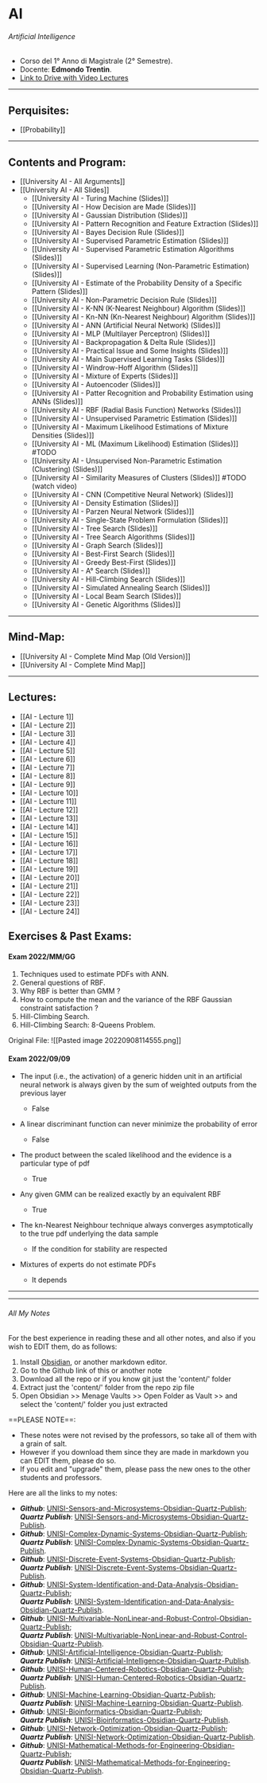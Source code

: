 # AI
###### Artificial Intelligence
- Corso del 1° Anno di Magistrale (2° Semestre).
- Docente: **Edmondo Trentin**.
- [Link to Drive with Video Lectures](https://drive.google.com/drive/u/1/folders/1sIpzr0lP5y4cmkmscsfnLLVokvYcGaLY)
										<br>
---
## Perquisites:
- [[Probability]]
---
## Contents and Program:
- [[University AI - All Arguments]]
- [[University AI - All Slides]]
	- [[University AI - Turing Machine (Slides)]]
	- [[University AI - How Decision are Made (Slides)]]
	- [[University AI - Gaussian Distribution (Slides)]]
	- [[University AI - Pattern Recognition and Feature Extraction (Slides)]]
	- [[University AI - Bayes Decision Rule (Slides)]]
	- [[University AI - Supervised Parametric Estimation (Slides)]]
	- [[University AI - Supervised Parametric Estimation Algorithms (Slides)]]
	- [[University AI - Supervised Learning (Non-Parametric Estimation) (Slides)]]
	- [[University AI - Estimate of the Probability Density of a Specific Pattern (Slides)]]
	- [[University AI - Non-Parametric Decision Rule (Slides)]]
	- [[University AI - K-NN (K-Nearest Neighbour) Algorithm (Slides)]]
	- [[University AI - Kn-NN (Kn-Nearest Neighbour) Algorithm (Slides)]]
	- [[University AI - ANN (Artificial Neural Network) (Slides)]]
	- [[University AI - MLP (Multilayer Perceptron) (Slides)]]
	- [[University AI - Backpropagation & Delta Rule (Slides)]]
	- [[University AI - Practical Issue and Some Insights (Slides)]]
	- [[University AI - Main Supervised Learning Tasks (Slides)]]
	- [[University AI - Windrow-Hoff Algorithm (Slides)]]
	- [[University AI - Mixture of Experts (Slides)]]
	- [[University AI - Autoencoder (Slides)]]
	- [[University AI - Patter Recognition and Probability Estimation using ANNs (Slides)]]
	- [[University AI - RBF (Radial Basis Function) Networks (Slides)]]
	- [[University AI - Unsupervised Parametric Estimation (Slides)]]
	- [[University AI - Maximum Likelihood Estimations of Mixture Densities (Slides)]]
	- [[University AI - ML (Maximum Likelihood) Estimation (Slides)]] #TODO 
	- [[University AI - Unsupervised Non-Parametric Estimation (Clustering) (Slides)]]
	- [[University AI - Similarity Measures of Clusters (Slides)]] #TODO (watch video)
	- [[University AI - CNN (Competitive Neural Network) (Slides)]]
	- [[University AI - Density Estimation (Slides)]]
	- [[University AI - Parzen Neural Network (Slides)]]
	- [[University AI - Single-State Problem Formulation (Slides)]]
	- [[University AI - Tree Search (Slides)]]
	- [[University AI - Tree Search Algorithms (Slides)]]
	- [[University AI - Graph Search (Slides)]]
	- [[University AI - Best-First Search (Slides)]]
	- [[University AI - Greedy Best-First (Slides)]]
	- [[University AI - A° Search (Slides)]]
	- [[University AI - Hill-Climbing Search (Slides)]]
	- [[University AI - Simulated Annealing Search (Slides)]]
	- [[University AI - Local Beam Search (Slides)]]
	- [[University AI - Genetic Algorithms (Slides)]]
---
## Mind-Map:
- [[University AI - Complete Mind Map (Old Version)]]
- [[University AI - Complete Mind Map]]

---
## Lectures:
- [[AI - Lecture 1]]
- [[AI - Lecture 2]]
- [[AI - Lecture 3]]
- [[AI - Lecture 4]]
- [[AI - Lecture 5]]
- [[AI - Lecture 6]]
- [[AI - Lecture 7]]
- [[AI - Lecture 8]]
- [[AI - Lecture 9]]
- [[AI - Lecture 10]]
- [[AI - Lecture 11]]
- [[AI - Lecture 12]]
- [[AI - Lecture 13]]
- [[AI - Lecture 14]]
- [[AI - Lecture 15]]
- [[AI - Lecture 16]]
- [[AI - Lecture 17]]
- [[AI - Lecture 18]]
- [[AI - Lecture 19]]
- [[AI - Lecture 20]]
- [[AI - Lecture 21]]
- [[AI - Lecture 22]]
- [[AI - Lecture 23]]
- [[AI - Lecture 24]]

## Exercises & Past Exams:

#### Exam 2022/MM/GG
1. Techniques used to estimate PDFs with ANN.
2. General questions of RBF.
3. Why RBF is better than GMM ?
4. How to compute the mean and the variance of the RBF Gaussian constraint satisfaction ?
5. Hill-Climbing Search.
6. Hill-Climbing Search: 8-Queens Problem.

Original File:
![[Pasted image 20220908114555.png]]


#### Exam 2022/09/09
- The input (i.e., the activation) of a generic hidden unit in an artificial neural network is always given by the sum of weighted outputs from the previous layer
	- False

- A linear discriminant function can never minimize the probability of error
	- False

- The product between the scaled likelihood and the evidence is a particular type of pdf
	- True

- Any given GMM can be realized exactly by an equivalent RBF
	- True

- The kn-Nearest Neighbour technique always converges asymptotically to the true pdf underlying the data sample
	- If the condition for stability are respected

- Mixtures of experts do not estimate PDFs
	- It depends



---
----
###### All My Notes
For the best experience in reading these and all other notes, and also if you wish to EDIT them, do as follows: 
1. Install [Obsidian](https://obsidian.md), or another markdown editor.
2. Go to the Github link of this or another note
3. Download all the repo or if you know git just the 'content/' folder
4. Extract just the 'content/' folder from the repo zip file
5. Open Obsidian >> Menage Vaults >> Open Folder as Vault >> and select the 'content/' folder you just extracted

==PLEASE NOTE==:
- These notes were not revised by the professors, so take all of them with a grain of salt.
- However if you download them since they are made in markdown you can EDIT them, please do so.
- If you edit and "upgrade" them, please pass the new ones to the other students and professors.

Here are all the links to my notes:
- ***Github***: [UNISI-Sensors-and-Microsystems-Obsidian-Quartz-Publish](https://github.com/Uomocosa/UNISI-Sensors-and-Microsystems-Obsidian-Quartz-Publish);<br>***Quartz Publish***: [UNISI-Sensors-and-Microsystems-Obsidian-Quartz-Publish](https://uomocosa.github.io/UNISI-Sensors-and-Microsystems-Obsidian-Quartz-Publish).
- ***Github***: [UNISI-Complex-Dynamic-Systems-Obsidian-Quartz-Publish](https://github.com/Uomocosa/UNISI-Complex-Dynamic-Systems-Obsidian-Quartz-Publish);<br>***Quartz Publish***: [UNISI-Complex-Dynamic-Systems-Obsidian-Quartz-Publish](https://uomocosa.github.io/UNISI-Complex-Dynamic-Systems-Obsidian-Quartz-Publish).
- ***Github***: [UNISI-Discrete-Event-Systems-Obsidian-Quartz-Publish](https://github.com/Uomocosa/UNISI-Discrete-Event-Systems-Obsidian-Quartz-Publish);<br>***Quartz Publish***: [UNISI-Discrete-Event-Systems-Obsidian-Quartz-Publish](https://uomocosa.github.io/UNISI-Discrete-Event-Systems-Obsidian-Quartz-Publish).
- ***Github***: [UNISI-System-Identification-and-Data-Analysis-Obsidian-Quartz-Publish](https://github.com/Uomocosa/UNISI-System-Identification-and-Data-Analysis-Obsidian-Quartz-Publish);<br>***Quartz Publish***: [UNISI-System-Identification-and-Data-Analysis-Obsidian-Quartz-Publish](https://uomocosa.github.io/UNISI-System-Identification-and-Data-Analysis-Obsidian-Quartz-Publish).
- ***Github***: [UNISI-Multivariable-NonLinear-and-Robust-Control-Obsidian-Quartz-Publish](https://github.com/Uomocosa/UNISI-Multivariable-NonLinear-and-Robust-Control-Obsidian-Quartz-Publish);<br>***Quartz Publish***: [UNISI-Multivariable-NonLinear-and-Robust-Control-Obsidian-Quartz-Publish](https://uomocosa.github.io/UNISI-Multivariable-NonLinear-and-Robust-Control-Obsidian-Quartz-Publish).
- ***Github***: [UNISI-Artificial-Intelligence-Obsidian-Quartz-Publish](https://github.com/Uomocosa/UNISI-Artificial-Intelligence-Obsidian-Quartz-Publish);<br>***Quartz Publish***: [UNISI-Artificial-Intelligence-Obsidian-Quartz-Publish](https://uomocosa.github.io/UNISI-Artificial-Intelligence-Obsidian-Quartz-Publish).
- ***Github***: [UNISI-Human-Centered-Robotics-Obsidian-Quartz-Publish](https://github.com/Uomocosa/UNISI-Human-Centered-Robotics-Obsidian-Quartz-Publish);<br>***Quartz Publish***: [UNISI-Human-Centered-Robotics-Obsidian-Quartz-Publish](https://uomocosa.github.io/UNISI-Human-Centered-Robotics-Obsidian-Quartz-Publish).
- ***Github***: [UNISI-Machine-Learning-Obsidian-Quartz-Publish](https://github.com/Uomocosa/UNISI-Machine-Learning-Obsidian-Quartz-Publish);<br>***Quartz Publish***: [UNISI-Machine-Learning-Obsidian-Quartz-Publish](https://uomocosa.github.io/UNISI-Machine-Learning-Obsidian-Quartz-Publish).
- ***Github***: [UNISI-Bioinformatics-Obsidian-Quartz-Publish](https://github.com/Uomocosa/UNISI-Bioinformatics-Obsidian-Quartz-Publish);<br>***Quartz Publish***: [UNISI-Bioinformatics-Obsidian-Quartz-Publish](https://uomocosa.github.io/UNISI-Bioinformatics-Obsidian-Quartz-Publish).
- ***Github***: [UNISI-Network-Optimization-Obsidian-Quartz-Publish](https://github.com/Uomocosa/UNISI-Network-Optimization-Obsidian-Quartz-Publish);<br>***Quartz Publish***: [UNISI-Network-Optimization-Obsidian-Quartz-Publish](https://uomocosa.github.io/UNISI-Network-Optimization-Obsidian-Quartz-Publish).
- ***Github***: [UNISI-Mathematical-Methods-for-Engineering-Obsidian-Quartz-Publish](https://github.com/Uomocosa/UNISI-Mathematical-Methods-for-Engineering-Obsidian-Quartz-Publish);<br>***Quartz Publish***: [UNISI-Mathematical-Methods-for-Engineering-Obsidian-Quartz-Publish](https://uomocosa.github.io/UNISI-Mathematical-Methods-for-Engineering-Obsidian-Quartz-Publish).
